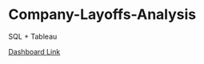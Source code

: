 # Company-Layoffs-Analysis
SQL + Tableau



[Dashboard Link](https://public.tableau.com/app/profile/danylo.butynskyy/viz/LayoffAnalysisAcrossCompanies/LayoffsDashboard)
